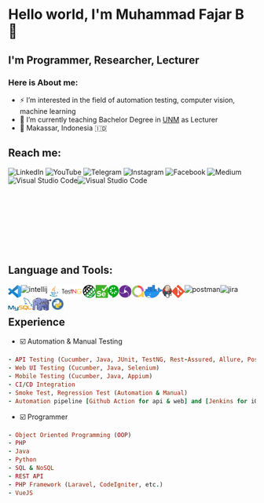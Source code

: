 # Hello world, I'm Muhammad Fajar B 🐼
## I'm Programmer, Researcher, Lecturer
### Here is About me:

- ⚡ I’m interested in the field of automation testing, computer vision, machine learning
- 🎯 I’m currently teaching Bachelor Degree in [UNM][unm] as Lecturer
- 📍 Makassar, Indonesia 🇮🇩

## Reach me:
<a href="https://www.linkedin.com/in/username" target="_blank" style="text-decoration: none;">
  <img src="https://img.shields.io/badge/LinkedIn-0A66C2?logo=linkedin&logoColor=ffffff" alt="LinkedIn">
</a>
<a href="https://www.youtube.com/channel/username" target="_blank" style="text-decoration: none;">
  <img src="https://img.shields.io/badge/YouTube-FF0000?logo=youtube&logoColor=ffffff" alt="YouTube">
</a>
<a href="https://t.me/username" target="_blank" style="text-decoration: none;">
  <img src="https://img.shields.io/badge/Telegram-26A5E4?logo=telegram&logoColor=ffffff" alt="Telegram">
</a>
<a href="https://www.instagram.com/username" target="_blank" style="text-decoration: none;">
  <img src="https://img.shields.io/badge/Instagram-E4405F?logo=instagram&logoColor=ffffff" alt="Instagram">
</a>
<a href="https://www.facebook.com/username" target="_blank" style="text-decoration: none;">
  <img src="https://img.shields.io/badge/Facebook-0866FF?logo=facebook&logoColor=ffffff" alt="Facebook">
</a>
<a href="https://medium.com/@username" target="_blank" style="text-decoration: none;">
  <img src="https://img.shields.io/badge/Medium-000000?logo=medium&logoColor=ffffff" alt="Medium">
</a>

<br>

<img align="left" height="175px" alt="Visual Studio Code" src="https://github-readme-stats.vercel.app/api?username=muhammadfajarb&theme=gotham&show_icons=true" />
<img align="left" height="175px" alt="Visual Studio Code" src="https://github-readme-stats.vercel.app/api/top-langs/?username=muhammadfajarb&layout=compact&theme=gotham" />

<br><br><br><br><br><br><br><br>

## Language and Tools:

[<img align="left" alt="Visual Studio Code" height="26px" src="img/vscode.png" />][vscode]
[<img align="left" alt="intellij" height="26px" src="https://upload.wikimedia.org/wikipedia/commons/thumb/9/9c/IntelliJ_IDEA_Icon.svg/1024px-IntelliJ_IDEA_Icon.svg.png"/>][intellij]
[<img align="left" alt="Java" height="26px" src="img/java.jpg" />][java]
[<img align="left" alt="TestNG" height="26px" src="img/testng.png" />][testng]
[<img align="left" alt="Rest Assured" height="26px" src="img/restassured.png" />][restassured]
[<img align="left" alt="Selenium" height="26px" src="img/selenium.png" />][selenium]
[<img align="left" alt="Cucumber" height="26px" src="img/cucumber.png" />][cucumber]
[<img align="left" alt="Appium" height="26px" src="img/appium.png" />][appium]
[<img align="left" alt="Allure report" height="26px" src="img/allure.png" />][allure]
[<img align="left" alt="Docker" height="26px" src="img/docker.png" />][docker]
[<img align="left" alt="Jenkins" height="26px" src="img/jenkins.png" />][jenkins]
[<img align="left" alt="Git" height="26px" src="img/git.png" />][git]
[<img align="left" alt="postman" height="26px" src="https://res.cloudinary.com/postman/image/upload/t_team_logo/v1629869194/team/2893aede23f01bfcbd2319326bc96a6ed0524eba759745ed6d73405a3a8b67a8"/>][postman]
[<img align="left" alt="jira" height="26px" src="https://astraapps.astra.co.id/jira-software/images/atlassian-jira-logo-large.png"/>][jira]
[<img align="left" alt="MySQL" height="26px" src="img/mysql.png" />][mysql]
[<img align="left" alt="PHP" height="26px" src="img/php.jpg" />][php]
[<img align="left" alt="Python" height="26px" src="img/python.png" />][python]
<br/><br/>

## Experience
- ☑️ Automation & Manual Testing
```ruby
- API Testing (Cucumber, Java, JUnit, TestNG, Rest-Assured, Allure, Postman)
- Web UI Testing (Cucumber, Java, Selenium)
- Mobile Testing (Cucumber, Java, Appium)
- CI/CD Integration
- Smoke Test, Regression Test (Automation & Manual)
- Automation pipeline [Github Action for api & web] and [Jenkins for iOS & Android]
```
- ☑️ Programmer
```ruby
- Object Oriented Programming (OOP)
- PHP
- Java
- Python
- SQL & NoSQL
- REST API
- PHP Framework (Laravel, CodeIgniter, etc.)
- VueJS
```


[unm]: https://unm.ac.id/
[linkedin]: https://www.linkedin.com/in/muhammadfajarb
[youtube]: https://www.linkedin.com/in/muhammadfajarb
[telegram]: https://www.linkedin.com/in/muhammadfajarb
[instagram]: https://www.instagram.com/muhammadfajarb
[facebook]: https://www.instagram.com/muhammadfajarb

[vscode]: https://code.visualstudio.com/
[git]: https://git-scm.com/
[appium]: http://appium.io/
[selenium]: https://www.selenium.dev/
[cucumber]: https://cucumber.io/
[java]: https://www.java.com/
[php]: https://www.php.net/
[python]: https://www.python.org/
[testng]: https://testng.org/doc
[restassured]: https://rest-assured.io/
[allure]: https://docs.qameta.io/allure/
[jenkins]: https://www.jenkins.io/
[docker]: https://www.docker.com/
[intellij]: https://www.jetbrains.com/idea/
[postman]: https://www.postman.com/
[jira]: https://www.atlassian.com/software/jira
[medium]: https://medium.com/@muhammadfajarb
[mysql]: https://www.mysql.com/
[github]: https://github.com/muhammadfajarb